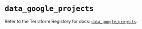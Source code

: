 # `data_google_projects`

Refer to the Terraform Registory for docs: [`data_google_projects`](https://registry.terraform.io/providers/hashicorp/google-beta/4.64.0/docs/data-sources/google_projects).
